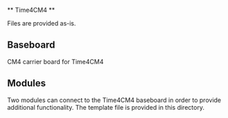 ** Time4CM4 **

Files are provided as-is. 

## Baseboard
CM4 carrier board for Time4CM4

## Modules
Two modules can connect to the Time4CM4 baseboard in order to provide additional functionality.
The template file is provided in this directory.